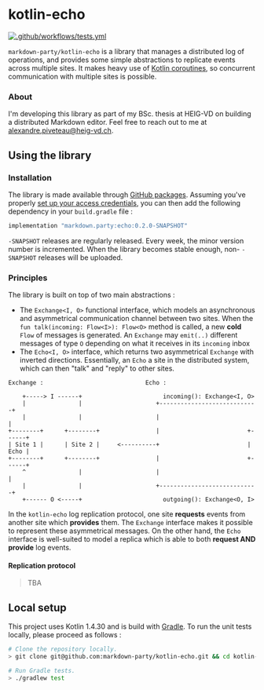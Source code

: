 # kotlin-echo

[![.github/workflows/tests.yml](https://github.com/markdown-party/kotlin-echo/actions/workflows/tests.yml/badge.svg?branch=main)](https://github.com/markdown-party/kotlin-echo/actions/workflows/tests.yml)

`markdown-party/kotlin-echo` is a library that manages a distributed log of operations, and provides
some simple abstractions to replicate events across multiple sites. It makes heavy use of
[Kotlin coroutines](https://kotlinlang.org/docs/coroutines-guide.html), so concurrent communication
with multiple sites is possible.

### About

I'm developing this library as part of my BSc. thesis at HEIG-VD on building a distributed Markdown
editor. Feel free to reach out to me at
[alexandre.piveteau@heig-vd.ch](mailto:alexandre.piveteau@heig-vd.ch).

## Using the library

### Installation

The library is made available through
[GitHub packages](https://github.com/markdown-party/kotlin-echo/packages). Assuming you've properly
[set up your access credentials](https://docs.github.com/en/packages/guides/configuring-apache-maven-for-use-with-github-packages),
you can then add the following dependency in your `build.gradle` file :

```groovy
implementation "markdown.party:echo:0.2.0-SNAPSHOT"
```

`-SNAPSHOT` releases are regularly released. Every week, the minor version number is incremented.
When the library becomes stable enough, non- `-SNAPSHOT` releases will be uploaded.

### Principles

The library is built on top of two main abstractions :

+ The `Exchange<I, O>` functional interface, which models an asynchronous and asymmetrical
  communication channel between two  sites. When the `fun talk(incoming: Flow<I>): Flow<O>` method
  is called, a new **cold** `Flow` of messages is generated. An `Exchange` may `emit(..)` different
  messages of type `O` depending on what it receives in its `incoming` inbox
+ The `Echo<I, O>` interface, which returns two asymmetrical `Exchange` with inverted directions.
  Essentially, an `Echo` a site in the distributed system, which can then "talk" and "reply" to
  other sites.

```
Exchange :                             Echo :

    +-----> I ------+                       incoming(): Exchange<I, O>
    |               |                     +----------------------------+
    |               |                     |                            |
+--------+      +--------+                |                         +------+
| Site 1 |      | Site 2 |     <----------+                         | Echo |
+--------+      +--------+                |                         +------+
    ^               |                     |                            |
    |               |                     +----------------------------+
    +------ O <-----+                       outgoing(): Exchange<O, I>
```

In the `kotlin-echo` log replication protocol, one site **requests** events from another site which
**provides** them. The `Exchange` interface makes it possible to represent these asymmetrical
messages. On the other hand, the `Echo` interface is well-suited to model a replica which is able to
both **request AND provide** log events.

#### Replication protocol

> TBA

## Local setup

This project uses Kotlin 1.4.30 and is build with [Gradle](https://gradle.org). To run the unit
tests locally, please proceed as follows :

```bash
# Clone the repository locally.
> git clone git@github.com:markdown-party/kotlin-echo.git && cd kotlin-echo

# Run Gradle tests.
> ./gradlew test
```
